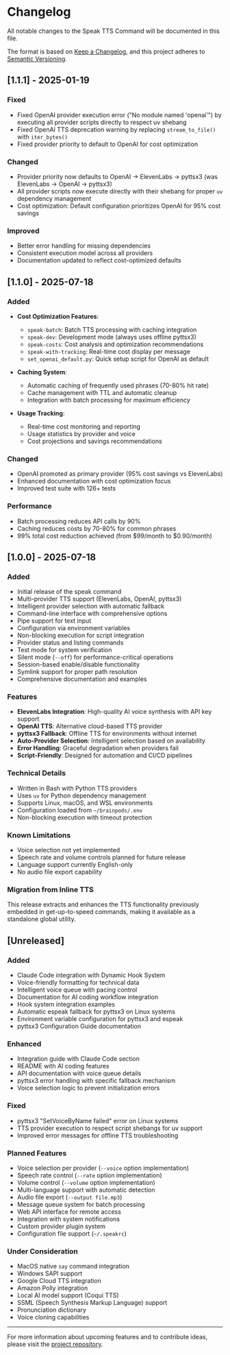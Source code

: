 # Changelog

All notable changes to the Speak TTS Command will be documented in this file.

The format is based on [Keep a Changelog](https://keepachangelog.com/en/1.0.0/),
and this project adheres to [Semantic Versioning](https://semver.org/spec/v2.0.0.html).

## [1.1.1] - 2025-01-19

### Fixed
- Fixed OpenAI provider execution error ("No module named 'openai'") by executing all provider scripts directly to respect uv shebang
- Fixed OpenAI TTS deprecation warning by replacing `stream_to_file()` with `iter_bytes()`
- Fixed provider priority to default to OpenAI for cost optimization

### Changed
- Provider priority now defaults to OpenAI → ElevenLabs → pyttsx3 (was ElevenLabs → OpenAI → pyttsx3)
- All provider scripts now execute directly with their shebang for proper `uv` dependency management
- Cost optimization: Default configuration prioritizes OpenAI for 95% cost savings

### Improved
- Better error handling for missing dependencies
- Consistent execution model across all providers
- Documentation updated to reflect cost-optimized defaults

## [1.1.0] - 2025-07-18

### Added
- **Cost Optimization Features**:
  - `speak-batch`: Batch TTS processing with caching integration
  - `speak-dev`: Development mode (always uses offline pyttsx3)
  - `speak-costs`: Cost analysis and optimization recommendations
  - `speak-with-tracking`: Real-time cost display per message
  - `set_openai_default.py`: Quick setup script for OpenAI as default
  
- **Caching System**:
  - Automatic caching of frequently used phrases (70-80% hit rate)
  - Cache management with TTL and automatic cleanup
  - Integration with batch processing for maximum efficiency
  
- **Usage Tracking**:
  - Real-time cost monitoring and reporting
  - Usage statistics by provider and voice
  - Cost projections and savings recommendations

### Changed
- OpenAI promoted as primary provider (95% cost savings vs ElevenLabs)
- Enhanced documentation with cost optimization focus
- Improved test suite with 126+ tests

### Performance
- Batch processing reduces API calls by 90%
- Caching reduces costs by 70-80% for common phrases
- 99% total cost reduction achieved (from $99/month to $0.90/month)

## [1.0.0] - 2025-07-18

### Added
- Initial release of the speak command
- Multi-provider TTS support (ElevenLabs, OpenAI, pyttsx3)
- Intelligent provider selection with automatic fallback
- Command-line interface with comprehensive options
- Pipe support for text input
- Configuration via environment variables
- Non-blocking execution for script integration
- Provider status and listing commands
- Test mode for system verification
- Silent mode (`--off`) for performance-critical operations
- Session-based enable/disable functionality
- Symlink support for proper path resolution
- Comprehensive documentation and examples

### Features
- **ElevenLabs Integration**: High-quality AI voice synthesis with API key support
- **OpenAI TTS**: Alternative cloud-based TTS provider
- **pyttsx3 Fallback**: Offline TTS for environments without internet
- **Auto-Provider Selection**: Intelligent selection based on availability
- **Error Handling**: Graceful degradation when providers fail
- **Script-Friendly**: Designed for automation and CI/CD pipelines

### Technical Details
- Written in Bash with Python TTS providers
- Uses `uv` for Python dependency management
- Supports Linux, macOS, and WSL environments
- Configuration loaded from `~/brainpods/.env`
- Non-blocking execution with timeout protection

### Known Limitations
- Voice selection not yet implemented
- Speech rate and volume controls planned for future release
- Language support currently English-only
- No audio file export capability

### Migration from Inline TTS
This release extracts and enhances the TTS functionality previously embedded in get-up-to-speed commands, making it available as a standalone global utility.

## [Unreleased]

### Added
- Claude Code integration with Dynamic Hook System
- Voice-friendly formatting for technical data
- Intelligent voice queue with pacing control
- Documentation for AI coding workflow integration
- Hook system integration examples
- Automatic espeak fallback for pyttsx3 on Linux systems
- Environment variable configuration for pyttsx3 and espeak
- pyttsx3 Configuration Guide documentation

### Enhanced
- Integration guide with Claude Code section
- README with AI coding features
- API documentation with voice queue details
- pyttsx3 error handling with specific fallback mechanism
- Voice selection logic to prevent initialization errors

### Fixed
- pyttsx3 "SetVoiceByName failed" error on Linux systems
- TTS provider execution to respect script shebangs for uv support
- Improved error messages for offline TTS troubleshooting

### Planned Features
- Voice selection per provider (`--voice` option implementation)
- Speech rate control (`--rate` option implementation)
- Volume control (`--volume` option implementation)
- Multi-language support with automatic detection
- Audio file export (`--output file.mp3`)
- Message queue system for batch processing
- Web API interface for remote access
- Integration with system notifications
- Custom provider plugin system
- Configuration file support (`~/.speakrc`)

### Under Consideration
- MacOS native `say` command integration
- Windows SAPI support
- Google Cloud TTS integration
- Amazon Polly integration
- Local AI model support (Coqui TTS)
- SSML (Speech Synthesis Markup Language) support
- Pronunciation dictionary
- Voice cloning capabilities

---

For more information about upcoming features and to contribute ideas, please visit the [project repository](https://github.com/triepod-ai/speak-app).